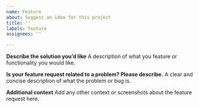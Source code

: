 ```yaml
---
name: Feature
about: Suggest an idea for this project
title: ''
labels: feature
assignees: ''

---
```


**Describe the solution you’d like**
A description of what you feature or functionality you would like.

**Is your feature request related to a problem? Please describe.**
A clear and concise description of what the problem or bug is.

**Additional context**
Add any other context or screenshots about the feature request here.
